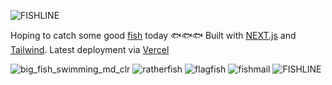 ![FISHLINE](https://user-images.githubusercontent.com/56453212/151848231-1a98f6ef-846d-4954-994b-455d0209d235.gif)

Hoping to catch some good [fish](https://en.wikipedia.org/wiki/Phishing) today 🐟🐟🐟
Built with [NEXT.js](https://nextjs.org/) and [Tailwind](https://tailwindcss.com/).
Latest deployment via [Vercel](https://fish-eeme1i.vercel.app/)

![big_fish_swimming_md_clr](https://user-images.githubusercontent.com/56453212/151848180-2d0dff59-a7af-47f4-83c6-a6849bc0c2f9.gif)
![ratherfish](https://user-images.githubusercontent.com/56453212/151848216-34dfef1d-54a5-4781-90f5-6ccebc58c81f.gif)
![flagfish](https://user-images.githubusercontent.com/56453212/151848244-c7952a52-8999-4ec8-86bd-dc97ce061ee4.gif)
![fishmail](https://user-images.githubusercontent.com/56453212/151848285-1aace05f-f58c-4374-91c2-c6177b46d293.gif)
![FISHLINE](https://user-images.githubusercontent.com/56453212/151848231-1a98f6ef-846d-4954-994b-455d0209d235.gif)
